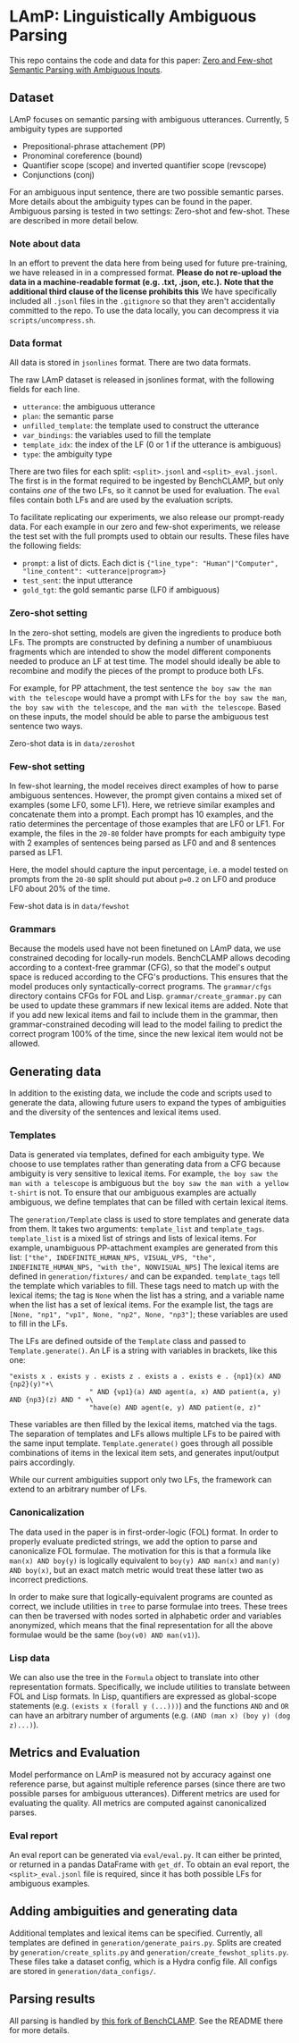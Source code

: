 # LAmP: Linguistically Ambiguous Parsing

This repo contains the code and data for this paper: [Zero and Few-shot Semantic Parsing with Ambiguous Inputs](https://arxiv.org/abs/2306.00824).

## Dataset
LAmP focuses on semantic parsing with ambiguous utterances. Currently, 5 ambiguity types are supported
- Prepositional-phrase attachement (PP)
- Pronominal coreference (bound)
- Quantifier scope (scope) and inverted quantifier scope (revscope)
- Conjunctions (conj)

For an ambiguous input sentence, there are two possible semantic parses.
More details about the ambiguity types can be found in the paper.
Ambiguous parsing is tested in two settings: Zero-shot and few-shot.
These are described in more detail below.

### Note about data
In an effort to prevent the data here from being used for future pre-training, we have released in in a compressed format.
**Please do not re-upload the data in a machine-readable format (e.g. .txt, .json, etc.).**
**Note that the additional third clause of the license prohibits this**
We have specifically included all `.jsonl` files in the `.gitignore` so that they aren't accidentally committed to the repo.
To use the data locally, you can decompress it via `scripts/uncompress.sh`.

### Data format
All data is stored in `jsonlines` format.
There are two data formats.

The raw LAmP dataset is released in jsonlines format, with the following fields for each line.
- `utterance`: the ambiguous utterance
- `plan`: the semantic parse
- `unfilled_template`: the template used to construct the utterance
- `var_bindings`: the variables used to fill the template
- `template_idx`: the index of the LF (0 or 1 if the utterance is ambiguous)
- `type`: the ambiguity type

There are two files for each split: `<split>.jsonl` and `<split>_eval.jsonl`.
The first is in the format required to be ingested by BenchCLAMP, but only contains *one* of the two LFs, so it cannot be used for evaluation.
The `eval` files contain both LFs and are used by the evaluation scripts.

To facilitate replicating our experiments, we also release our prompt-ready data.
For each example in our zero and few-shot experiments, we release the test set with the full prompts used to obtain our results.
These files have the following fields:
- `prompt`: a list of dicts. Each dict is `{"line_type": "Human"|"Computer", "line_content": <utterance|program>}`
- `test_sent`: the input utterance
- `gold_tgt`: the gold semantic parse (LF0 if ambiguous)

### Zero-shot setting
In the zero-shot setting, models are given the ingredients to produce both LFs.
The prompts are constructed by defining a number of unambiuous fragments which are intended to show the model different components needed to produce an LF at test time.
The model should ideally be able to recombine and modify the pieces of the prompt to produce both LFs.

For example, for PP attachment, the test sentence `the boy saw the man with the telescope` would have a prompt with LFs for `the boy saw the man`, `the boy saw with the telescope`, and `the man with the telescope`.
Based on these inputs, the model should be able to parse the ambiguous test sentence two ways.

Zero-shot data is in `data/zeroshot`
### Few-shot setting
In few-shot learning, the model receives direct examples of how to parse ambiguous sentences.
However, the prompt given contains a mixed set of examples (some LF0, some LF1).
Here, we retrieve similar examples and concatenate them into a prompt.
Each prompt has 10 examples, and the ratio determines the percentage of those examples that are LF0 or LF1.
For example, the files in the `20-80` folder have prompts for each ambiguity type with 2 examples of sentences being parsed as LF0 and and 8 sentences parsed as LF1.

Here, the model should capture the input percentage, i.e. a model tested on prompts from the `20-80` split should put about `p=0.2` on LF0 and produce LF0 about 20% of the time.

Few-shot data is in `data/fewshot`

### Grammars
Because the models used have not been finetuned on LAmP data, we use constrained decoding for locally-run models.
BenchCLAMP allows decoding according to a context-free grammar (CFG), so that the model's output space is reduced according to the CFG's productions.
This ensures that the model produces only syntactically-correct programs.
The `grammar/cfgs` directory contains CFGs for FOL and Lisp.
`grammar/create_grammar.py` can be used to update these grammars if new lexical items are added.
Note that if you add new lexical items and fail to include them in the grammar, then grammar-constrained decoding will lead to the model failing to predict the correct program 100% of the time, since the new lexical item would not be allowed.

## Generating data
In addition to the existing data, we include the code and scripts used to generate the data, allowing future users to expand the types of ambiguities and the diversity of the sentences and lexical items used.

### Templates
Data is generated via templates, defined for each ambiguity type.
We choose to use templates rather than generating data from a CFG because ambiguity is very sensitive to lexical items.
For example, `the boy saw the man with a telescope` is ambiguous but `the boy saw the man with a yellow t-shirt` is not.
To ensure that our ambiguous examples are actually ambiguous, we define templates that can be filled with certain lexical items.

The `generation/Template` class is used to store templates and generate data from them.
It takes two arguments: `template_list` and `template_tags`.
`template_list` is a mixed list of strings and lists of lexical items. For example, unambiguous PP-attachment examples are generated from this list: `["the", INDEFINITE_HUMAN_NPS, VISUAL_VPS, "the", INDEFINITE_HUMAN_NPS, "with the", NONVISUAL_NPS]`
The lexical items are defined in `generation/fixtures/` and can be expanded.
`template_tags` tell the template which variables to fill. These tags need to match up with the lexical items; the tag is `None` when the list has a string, and a variable name when the list has a set of lexical items.
For the example list, the tags are `[None, "np1", "vp1", None, "np2", None, "np3"]`; these variables are used to fill in the LFs.

The LFs are defined outside of the `Template` class and passed to `Template.generate()`.
An LF is a string with variables in brackets, like this one:

```
"exists x . exists y . exists z . exists a . exists e . {np1}(x) AND {np2}(y)"+\
                    " AND {vp1}(a) AND agent(a, x) AND patient(a, y) AND {np3}(z) AND " +\
                    "have(e) AND agent(e, y) AND patient(e, z)"
```

These variables are then filled by the lexical items, matched via the tags.
The separation of templates and LFs allows multiple LFs to be paired with the same input template.
`Template.generate()` goes through all possible combinations of items in the lexical item sets, and generates input/output pairs accordingly.

While our current ambiguities support only two LFs, the framework can extend to an arbitrary number of LFs.

### Canonicalization
The data used in the paper is in first-order-logic (FOL) format.
In order to properly evaluate predicted strings, we add the option to parse and canonicalize FOL formulae.
The motivation for this is that a formula like `man(x) AND boy(y)` is logically equivalent to `boy(y) AND man(x)` and `man(y) AND boy(x)`, but an exact match metric would treat these latter two as incorrect predictions.

In order to make sure that logically-equivalent programs are counted as correct, we include utilities in `tree` to parse formulae into trees.
These trees can then be traversed with nodes sorted in alphabetic order and variables anonymized, which means that the final representation for all the above formulae would be the same (`boy(v0) AND man(v1)`).


### Lisp data
We can also use the tree in the `Formula` object to translate into other representation formats.
Specifically, we include utilities to translate between FOL and Lisp formats.
In Lisp, quantifiers are expressed as global-scope statements (e.g. `(exists x (forall y (...)))`) and the functions `AND` and `OR` can have an arbitrary number of arguments (e.g. `(AND (man x) (boy y) (dog z)...)`).

## Metrics and Evaluation
Model performance on LAmP is measured not by accuracy against one reference parse, but against multiple reference parses (since there are two possible parses for ambiguous utterances).
Different metrics are used for evaluating the quality.
All metrics are computed against canonicalized parses.

### Eval report
An eval report can be generated via `eval/eval.py`.
It can either be printed, or returned in a pandas DataFrame with `get_df`.
To obtain an eval report, the `<split>_eval.jsonl` file is required, since it has both possible LFs for ambiguous examples.

## Adding ambiguities and generating data
Additional templates and lexical items can be specified.
Currently, all templates are defined in `generation/generate_pairs.py`.
Splits are created by `generation/create_splits.py` and `generation/create_fewshot_splits.py`.
These files take a dataset config, which is a Hydra config file.
All configs are stored in `generation/data_configs/`.

## Parsing results
All parsing is handled by [this fork of BenchCLAMP](https://github.com/esteng/semantic_parsing_with_constrained_lm/tree/lamp).
See the README there for more details.
